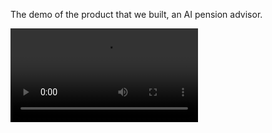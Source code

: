 The demo of the product that we built, an AI pension advisor.

![Watch the video](./media/StackDemo.mp4)
